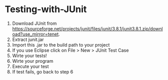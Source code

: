 # Testing-with-JUnit

1. Download JUnit from https://sourceforge.net/projects/junit/files/junit/3.8.1/junit3.8.1.zip/download?use_mirror=tenet.
2. Extract junit.jar
3. Import this .jar to the build path to your project
4. If you use Eclipse click on File > New > JUnit Test Case
5. Wirte your tests!
6. Wirte your program
7. Execute your test
8. If test fails, go back to step 6
